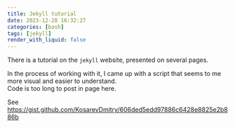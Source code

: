 ```yaml
---
title: Jekyll tutorial
date: 2023-12-28 16:32:27
categories: [bash]
tags: [jekyll]
render_with_liquid: false
---
```


There is a tutorial on the `jekyll` website, presented on several pages.

In the process of working with it, I came up with a script that seems to me more visual and easier to understand.  
Code is too long to post in page here. 

See <https://gist.github.com/KosarevDmitry/606ded5edd97886c6428e8825e2b886b>



